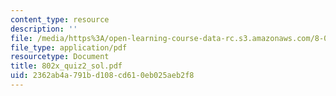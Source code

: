```yaml
---
content_type: resource
description: ''
file: /media/https%3A/open-learning-course-data-rc.s3.amazonaws.com/8-02x-physics-ii-electricity-magnetism-with-an-experimental-focus-spring-2005/2362ab4a791bd108cd610eb025aeb2f8_802x_quiz2_sol.pdf
file_type: application/pdf
resourcetype: Document
title: 802x_quiz2_sol.pdf
uid: 2362ab4a-791b-d108-cd61-0eb025aeb2f8
---
```

